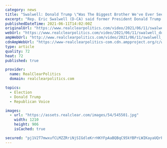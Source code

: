```yaml
---
category: news
title: "Swalwell: Donald Trump \"Was The Biggest Brother We've Ever Seen\" In Terms Of Spying On Opponents"
excerpt: "Rep. Eric Swalwell (D-CA) said former President Donald Trump used the Department of Justice to spy on him: \"I hope Trump supporters who fear big brother see that Donald Trump was the biggest brother we've ever seen in our country who did weaponize this to go all the way down the stack into the private communications of people he perceived as political opponents."
publishedDateTime: 2021-06-11T14:02:00Z
originalUrl: "https://www.realclearpolitics.com/video/2021/06/11/swalwell_donald_trump_was_the_biggest_brother_weve_ever_seen_in_terms_of_spying_on_opponents.html"
webUrl: "https://www.realclearpolitics.com/video/2021/06/11/swalwell_donald_trump_was_the_biggest_brother_weve_ever_seen_in_terms_of_spying_on_opponents.html"
ampWebUrl: "http://www.realclearpolitics.com/video/2021/06/11/swalwell_donald_trump_was_the_biggest_brother_weve_ever_seen_in_terms_of_spying_on_opponents.amp.html"
cdnAmpWebUrl: "https://www-realclearpolitics-com.cdn.ampproject.org/c/www.realclearpolitics.com/video/2021/06/11/swalwell_donald_trump_was_the_biggest_brother_weve_ever_seen_in_terms_of_spying_on_opponents.amp.html"
type: article
quality: 72
heat: 72
published: true

provider:
  name: RealClearPolitics
  domain: realclearpolitics.com

topics:
  - Election
  - Donald Trump
  - Republican Voice

images:
  - url: "https://assets.realclear.com/images/54/545501.jpg"
    width: 1210
    height: 906
    isCached: true

secured: "pj1V2T7mwxufCLMZZRriNjSIGdleKrrHKYFpAaBQBqC95kYBPrLWIKayaUQrP/nbIoRACGQ03NJMNbwXiX71dxX29ad5ca0GKpchO1U60yEIDwcoPF9mMgXdIyIGZ/Y1f9raaBYDj8A+UFbuVNhf6yr5WuoezaUGP1YNxY05zMGHXDgYIdmB7WuXnHwoVnYH5S3U+8OOFZu4O5tQtUKQpjNDFbPNLVKSh4OHImqseRUqF8M9fd6Pvp1MH0gFzuzopjmIHSU+HdLedKvQqfprVkuOMX6A+xcyc5C86RvypNJew1m9TWv5vKvV9ZVa/EcSN/YfkJ8doahN5X+NydhX3WQKoefG+drS0EjXpY146vY=;5ojE7odhJpn+WQRxLf24iA=="
---
```



